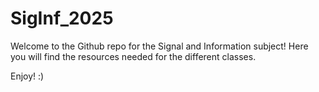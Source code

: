 # SigInf_2025

Welcome to the Github repo for the Signal and Information subject! Here you will find the resources needed for the different classes.

Enjoy! :)
